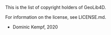This is the list of copyright holders of GeoLib4D.

For information on the license, see LICENSE.md.

* Dominic Kempf, 2020

